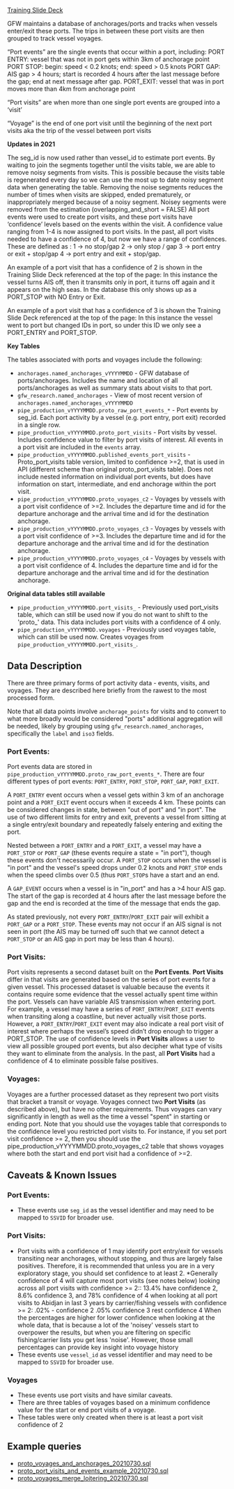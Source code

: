 
[Training Slide Deck](https://docs.google.com/presentation/d/1CNL-hUbZGkj41siUWPi4QvHgz82Ohe_G1fLHMfSjXu4/edit#slide=id.g7b6fe9f445_0_0)


GFW maintains a database of anchorages/ports and tracks when vessels enter/exit these ports. The trips in between these port visits are then grouped to track vessel voyages. 

“Port events” are the single events that occur within a port, including:
PORT ENTRY: vessel that was not in port gets within 3km of anchorage point
PORT STOP: begin: speed < 0.2 knots; end: speed > 0.5 knots
PORT GAP: AIS gap  > 4 hours; start is recorded 4 hours after the last message before the gap; end at next message after gap.
PORT_EXIT: vessel that was in port moves more than 4km from anchorage point

“Port visits” are when more than one single port events are grouped into a ‘visit’ 

“Voyage” is the end of one port visit until the beginning of the next port visits aka the trip of the vessel between port visits


**Updates in 2021**

The seg_id is now used rather than vessel_id to estimate port events. By waiting to join the segments together until the visits table, we are able to remove noisy segments from visits. This is possible because the visits table is regenerated every day so we can use the most up to date noisy segment data when generating the table.  Removing the noise segments reduces the number of times when visits are skipped, ended prematurely, or inappropriately merged because of a noisy segment. Noisey segments were removed from the estimation (overlapping_and_short = FALSE)
All port events were used to create port visits, and these port visits have ‘confidence’ levels based on the events within the visit. A confidence value ranging from 1-4 is now assigned to port visits.  In the past, all port visits needed to have a confidence of 4, but now we have a range of confidences. These are defined as : 
1 -> no stop/gap
2 -> only stop / gap
3 -> port entry or exit + stop/gap
4 -> port entry and exit + stop/gap.
	
An example of a port visit that has a confidence of 2 is shown in the Training Slide Deck referenced at the top of the page: In this instance the vessel turns AIS off, then it transmits only in port, it turns off again and it appears on the high seas. In the database this only shows up as a PORT_STOP with NO Entry or Exit. 
 
An example of a port visit that has a confidence of 3 is shown the Training Slide Deck referenced at the top of the page: In this instance the vessel went to port but changed IDs in port, so under this ID we only see a PORT_ENTRY and PORT_STOP.

**Key Tables**

The tables associated with ports and voyages include the following:

+ `anchorages.named_anchorages_vYYYYMMDD` - GFW database of ports/anchorages. Includes the name and location of all ports/anchorages as well as summary stats about visits to that port.
+ `gfw_research.named_anchorages` - View of most recent version of `anchorages.named_anchorages_vYYYYMMDD`
+ `pipe_production_vYYYYMMDD.proto_raw_port_events_*` - Port events by seg_id. Each port activity by a vessel (e.g. port entry, port exit) recorded in a single row. 
+ `pipe_production_vYYYYMMDD.proto_port_visits` - Port visits by vessel. Includes confidence value to filter by port visits of interest. All events in a port visit are included in the `events` array. 
+ `pipe_production_vYYYYMMDD.published_events_port_visits` - Proto_port_visits table version, limited to confidence >=2, that is used in API (different scheme than original proto_port_visits table). Does not include nested information on individual port events, but does have information on start, intermediate, and end anchorage within the port visit.
+ `pipe_production_vYYYYMMDD.proto_voyages_c2` - Voyages by vessels with a port visit confidence of >=2. Includes the departure time and id for the departure anchorage and the arrival time and id for the destination anchorage.
+ `pipe_production_vYYYYMMDD.proto_voyages_c3` - Voyages by vessels with a port visit confidence of >=3. Includes the departure time and id for the departure anchorage and the arrival time and id for the destination anchorage.
+ `pipe_production_vYYYYMMDD.proto_voyages_c4` - Voyages by vessels with a port visit confidence of 4. Includes the departure time and id for the departure anchorage and the arrival time and id for the destination anchorage.

**Original data tables still available**
+ `pipe_production_vYYYYMMDD.port_visits_` - Previously used port_visits table, which can still be used now if you do not want to shift to the 'proto_' data. This data includes port visits with a confidence of 4 only. 
+ `pipe_production_vYYYYMMDD.voyages` - Previously used voyages table, which can still be used now. Creates voyages from `pipe_production_vYYYYMMDD.port_visits_`. 


## Data Description
There are three primary forms of port activity data - events, visits, and voyages. They are described here briefly from the rawest to the most processed form.  

Note that all data points involve `anchorage_points` for visits and to convert to what more broadly would be considered "ports" additional aggregation will be needed, likely by grouping using `gfw_research.named_anchorages`, specifically the `label` and `iso3` fields.   
  
### Port Events:  
  
Port events data are stored in `pipe_production_vYYYYMMDD.proto_raw_port_events_*`. There are four different types of port events: `PORT_ENTRY`, `PORT_STOP`, `PORT_GAP`, `PORT_EXIT`. 

A `PORT_ENTRY` event occurs when a vessel gets within 3 km of an anchorage point and a `PORT_EXIT` event occurs when it exceeds 4 km. These points can be considered changes in state, between "out of port" and "in port". The use of two different limits for entry and exit, prevents a vessel from sitting at a single entry/exit boundary and repeatedly falsely entering and exiting the port.   

Nested between a `PORT_ENTRY` and a `PORT_EXIT`, a vessel may have a `PORT_STOP` or `PORT_GAP` (these events require a state = "in port"), though these events don't necessarily occur. A `PORT_STOP` occurs when the vessel is "in port" and the vessel's speed drops under 0.2 knots and `PORT_STOP` ends when the speed climbs over 0.5 (thus `PORT_STOP`s have a start and an end.  

A `GAP_EVENT` occurs when a vessel is in "in_port" and has a >4 hour AIS gap.  The start of the gap is recorded at 4 hours after the last message before the gap and the end is recorded at the time of the message that ends the gap.

As stated previously, not every `PORT_ENTRY`/`PORT_EXIT` pair will exhibit a `PORT_GAP` or a `PORT_STOP`. These events may not occur if an AIS signal is not seen in port (the AIS may be turned off such that we cannot detect a `PORT_STOP` or an AIS gap in port may be less than 4 hours).  

### Port Visits:  
  
Port visits represents a second dataset built on the **Port Events**. **Port Visits** differ in that visits are generated based on the series of port events for a given vessel. This processed dataset is valuable because the events it contains require some evidence that the vessel actually spent time within the port. Vessels can have variable AIS transmission when entering port. For example, a vessel may have a series of `PORT_ENTRY`/`PORT_EXIT` events when transiting along a coastline, but never actually visit those ports. However, a `PORT_ENTRY`/`PORT_EXIT` event may also indicate a real port visit of interest where perhaps the vessel’s speed didn’t drop enough to trigger a PORT_STOP. The use of confidence levels in  **Port Visits** allows a user to view all possible grouped port events, but also decipher what type of visits they want to eliminate from the analysis. In the past, all **Port Visits** had a confidence of 4 to eliminate possible false positives.  

### Voyages:

Voyages are a further processed dataset as they represent two port visits that bracket a transit or voyage. Voyages connect two **Port Visits** (as described above), but have no other requirements. Thus voyages can vary significantly in length as well as the time a vessel "spent" in starting or ending port. Note that you should use the voyages table that corresponds to the confidence level you restricted port visits to. For instance, if you set port visit confidence >= 2, then you should use the pipe_production_vYYYYMMDD.proto_voyages_c2 table that shows voyages where both the start and end port visit had a confidence of >=2.

## Caveats & Known Issues

### Port Events:  
* These events use `seg_id` as the vessel identifier and may need to be mapped to `SSVID` for broader use.  

### Port Visits:
* Port visits with a confidence of 1 may identify port entry/exit for vessels transiting near anchorages, without stopping, and thus are largely false positives. Therefore, it is recommended that unless you are in a very exploratory stage, you should set confidence to at least 2. 
*Generally confidence of 4 will capture most port visits (see notes below)
 looking across all port visits with confidence >= 2::
13.4% have confidence 2, 8.6% confidence 3, and 78% confidence of 4
when looking at all port visits to Abidjan in last 3 years by carrier/fishing vessels with confidence >= 2:
.02% - confidence 2
.05% confidence 3
rest confidence 4
When the percentages are higher for lower confidence when looking at the whole data, that is because a lot of the 'noisey' vessels start to overpower the results, but when you are filtering on specific fishing/carrier lists you get less 'noise'. However, those small percentages can provide key insight into voyage history
* These events use `vessel_id` as vessel identifier and may need to be mapped to `SSVID` for broader use.  

### Voyages
* These events use port visits and have similar caveats.  
* There are three tables of voyages based on a minimum confidence value for the start or end port visits of a voyage. 
* These tables were only created when there is at least a port visit confidence of 2

## Example queries

+ [proto_voyages_and_anchorages_20210730.sql](https://github.com/GlobalFishingWatch/bigquery-documentation-wf827/blob/master/queries/examples/current/proto_voyages_and_anchorages_20210730.sql) 
+ [proto_port_visits_and_events_example_20210730.sql](https://github.com/GlobalFishingWatch/bigquery-documentation-wf827/blob/master/queries/examples/current/proto_port_visits_and_events_example_20210730.sql) 
+ [proto_voyages_merge_loitering_20210730.sql](https://github.com/GlobalFishingWatch/bigquery-documentation-wf827/blob/master/queries/examples/current/proto_voyages_merge_loitering_20210730.sql) 